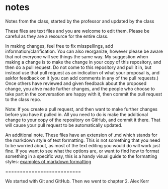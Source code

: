 # notes
Notes from the class, started by the professor and updated by the class

These files are text files and you are welcome to edit them.  Please be careful as they are a resource for the entire class.

In making changes, feel free to fix misspellings, add information/clarification.  You can also reorganize, however please be aware that not everyone will see things the same way.  My suggestion when making a change is to make the change in your copy of this repository, and then do a pull request.  Do not come to this repository and pull it in, but instead use that pull request as an indication of what your proposal is, and askfor feedback on it (you can add comments in any of the pull requests.)  Once others have reviewed and given feedback about the proposed change, you ahve made further changes, and the people who choose to take part in the conversation are happy with it, then commit the pull request to the class repo.

Note: If you create a pull request, and then want to make further changes before you have it pulled in.  All you need to do is make the additional change to your copy of the repository on GitHub, and commit it there.  That will cause your pull request to be automatically updated.


An additional note.  These files have an extension of .md which stands for the markdown style of text formatting.  This is not something that you need to be worried about, as most of the text editing you would do will work just fine.
If you want to see what the options are, or want to find how to format something in a specific way, this is a handy visual guide to the formatting styles: 
[examples of markdown formatting](https://github.com/adam-p/markdown-here/wiki/Markdown-Cheatsheet)

==========================

We started with Git and GitHub.
Then we went to chapter 2.
Alex Kerr
